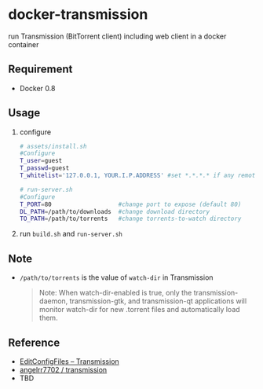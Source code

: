 docker-transmission
===================

run Transmission (BitTorrent client) including web client in a docker container 

## Requirement
+ Docker 0.8

## Usage
1. configure

    ```bash
    # assets/install.sh
    #Configure
    T_user=guest
    T_passwd=guest
    T_whitelist='127.0.0.1, YOUR.I.P.ADDRESS' #set *.*.*.* if any remote ip is allowed

    # run-server.sh
    #Configure 
    T_PORT=80                   #change port to expose (default 80)
    DL_PATH=/path/to/downloads  #change download directory
    TO_PATH=/path/to/torrents   #change torrents-to-watch directory
    ```

2. run ```build.sh``` and ```run-server.sh``` 

## Note
+ ```/path/to/torrents``` is the value of ```watch-dir``` in Transmission
    
    > Note: When watch-dir-enabled is true, only the transmission-daemon, transmission-gtk, and transmission-qt applications will monitor watch-dir for new .torrent files and automatically load them.

## Reference
+ [EditConfigFiles – Transmission](https://trac.transmissionbt.com/wiki/EditConfigFiles)
+ [angelrr7702 / transmission](https://github.com/angelrr7702/transmission)
+ TBD
